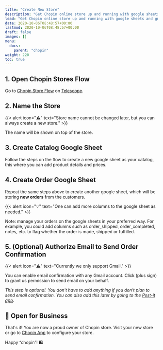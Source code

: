 ```yaml
---
title: "Create New Store"
description: "Get Chopin online store up and running with google sheets and gmail in five simple steps."
lead: "Get Chopin online store up and running with google sheets and gmail in five simple steps."
date: 2020-10-06T08:48:57+00:00
lastmod: 2020-10-06T08:48:57+00:00
draft: false
images: []
menu:
  docs:
    parent: "chopin"
weight: 220
toc: true
---
```


## 1. Open Chopin Stores Flow

Go to [Chopin Store Flow](https://telescope.apiobuild.com/flow/chopin-stores) on [Telescope](https://telescope.apiobuild.com/).

## 2. Name the Store

{{< alert icon="⚠️" text="Store name cannot be changed later, but you can always create a new store." >}}

The name will be shown on top of the store.

## 3. Create Catalog Google Sheet

Follow the steps on the flow to create a new google sheet as your catalog, this where you can add product details and prices.

## 4. Create Order Google Sheet

Repeat the same steps above to create another google sheet, which will be storing **new orders** from the customers.

{{< alert icon="💡" text="One can add more columns to the google sheet as needed." >}}

Note: manage your orders on the google sheets in your preferred way. For example, you could add columns such as order_shipped, order_completed, notes, etc. to flag whether the order is made, shipped or fulfilled.

## 5. (Optional) Authorize Email to Send Order Confirmation

{{< alert icon="⚠️" text="Currently we only support Gmail." >}}

You can enable email confirmation with any Gmail account. Click <i class="fas fa-plus"></i> (plus sign) to grant us permission to send email on your behalf.

*This step is optional. You don't have to add anything if you don't plan to send email confirmation. You can also add this later by going to the [Post-it app](https://telescope.apiobuild.com/app/post-it).*

## 🎉 Open for Business

That's it! You are now a proud owner of Chopin store. Visit your new store or go to [Chopin App](https://telescope.apiobuild.com/app/chopin) to configure your store.

Happy “chopin”! 🛍️
